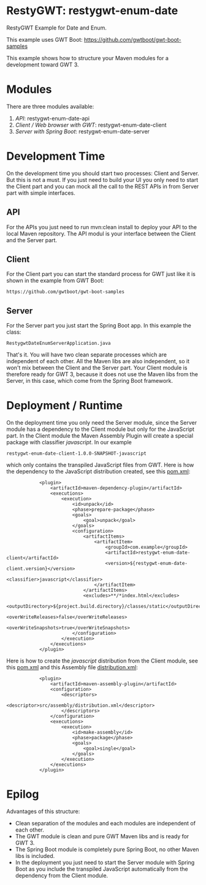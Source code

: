 # RestyGWT: restygwt-enum-date
RestyGWT Example for Date and Enum.

This example uses GWT Boot: https://github.com/gwtboot/gwt-boot-samples

This example shows how to structure your Maven modules for a development toward GWT 3.

# Modules

There are three modules available:
1. _API_: restygwt-enum-date-api
2. _Client / Web browser with GWT_: restygwt-enum-date-client
3. _Server with Spring Boot_: restygwt-enum-date-server

# Development Time

On the development time you should start two processes: Client and Server. But this is
not a must. If you just need to build your UI you only need to start the Client part
and you can mock all the call to the REST APIs in from Server part with simple interfaces.

## API
For the APIs you just need to run mvn:clean install to deploy your API to the local
Maven repository. The API modul is your interface between the Client and the Server part.

## Client
For the Client part you can start the standard process for GWT just like it is shown in the example from GWT Boot: 

```
https://github.com/gwtboot/gwt-boot-samples
```

## Server
For the Server part you just start the Spring Boot app. In this example the class: 

```
RestygwtDateEnumServerApplication.java
```

That's it. You will have two clean separate processes which are independent of each other. All the 
Maven libs are also independent, so it won't mix between the Client and the Server part. 
Your Client module is therefore ready for GWT 3, because it does not use the Maven libs from the Server, 
in this case, which come from the Spring Boot framework.

# Deployment / Runtime

On the deployment time you only need the Server module, since the Server module has a dependency
to the Client module but only for the JavaScript part. In the Client module the Maven Assembly Plugin will
create a special package with classifier _javascript_. In our example 

```
restygwt-enum-date-client-1.0.0-SNAPSHOT-javascript 
```

which only contains the transpiled JavaScript files from GWT. Here is how the dependency to the JavaScript
distribution created, see this [pom.xml](https://github.com/lofidewanto/restygwt-enum-date/blob/master/restygwt-enum-date-server/pom.xml):

```
			<plugin>
				<artifactId>maven-dependency-plugin</artifactId>
				<executions>
					<execution>
						<id>unpack</id>
						<phase>prepare-package</phase>
						<goals>
							<goal>unpack</goal>
						</goals>
						<configuration>
							<artifactItems>
								<artifactItem>
									<groupId>com.example</groupId>
									<artifactId>restygwt-enum-date-client</artifactId>
									<version>${restygwt-enum-date-client.version}</version>
									<classifier>javascript</classifier>
								</artifactItem>
							</artifactItems>
							<excludes>**/*index.html</excludes>
							<outputDirectory>${project.build.directory}/classes/static</outputDirectory>
							<overWriteReleases>false</overWriteReleases>
							<overWriteSnapshots>true</overWriteSnapshots>
						</configuration>
					</execution>
				</executions>
			</plugin>
```
Here is how to create the _javascript_ distribution from the Client module, see this [pom.xml](https://github.com/lofidewanto/restygwt-enum-date/blob/master/restygwt-enum-date-client/pom.xml) and this Assembly file [distribution.xml](https://github.com/lofidewanto/restygwt-enum-date/blob/master/restygwt-enum-date-client/src/assembly/distribution.xml):

```
			<plugin>
				<artifactId>maven-assembly-plugin</artifactId>
				<configuration>
					<descriptors>
						<descriptor>src/assembly/distribution.xml</descriptor>
					</descriptors>
				</configuration>
				<executions>
					<execution>
						<id>make-assembly</id>
						<phase>package</phase>
						<goals>
							<goal>single</goal>
						</goals>
					</execution>
				</executions>
			</plugin>
```

# Epilog

Advantages of this structure:
- Clean separation of the modules and each modules are independent of each other.
- The GWT module is clean and pure GWT Maven libs and is ready for GWT 3.
- The Spring Boot module is completely pure Spring Boot, no other Maven libs is included.
- In the deployment you just need to start the Server module with Spring Boot as you include the transpiled JavaScript automatically from the dependency from the Client module.


